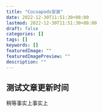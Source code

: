 ```yaml
---
title: "Cocoapods安装"
date: 2022-12-30T11:51:30+08:00
lastmod: 2022-12-30T11:51:30+08:00
draft: false
categories: []
tags: []
keywords: []
featuredImage: ""
featuredImagePreview: ""
description: ""
---
```

<!--more-->
## 测试文章更新时间


稍等事实上事实上